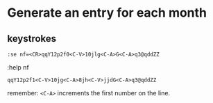 # Generate an entry for each month

## keystrokes

```
:se nf=<CR>qqY12p2f0<C-V>10jlg<C-A>G<C-A>q3@qddZZ
```

:help nf

```
qqY12p2f1<C-V>10jg<C-A>8jh<C-V>jjdG<C-A>q3@qddZZ
```

remember: `<C-A>` increments the first number on the line.
